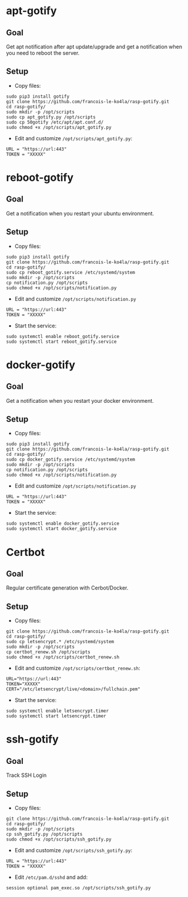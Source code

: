 # apt-gotify
## Goal
Get apt notification after apt update/upgrade and get a notification when you need to reboot the server.

## Setup
- Copy files:
```
sudo pip3 install gotify
git clone https://github.com/francois-le-ko4la/rasp-gotify.git
cd rasp-gotify/
sudo mkdir -p /opt/scripts
sudo cp apt_gotify.py /opt/scripts
sudo cp 50gotify /etc/apt/apt.conf.d/
sudo chmod +x /opt/scripts/apt_gotify.py
```

- Edit and customize `/opt/scripts/apt_gotify.py`:
```
URL = "https://url:443"
TOKEN = "XXXXX"
```

# reboot-gotify
## Goal
Get a notification when you restart your ubuntu environment.

## Setup
- Copy files:
```
sudo pip3 install gotify
git clone https://github.com/francois-le-ko4la/rasp-gotify.git
cd rasp-gotify/
sudo cp reboot_gotify.service /etc/systemd/system
sudo mkdir -p /opt/scripts
cp notification.py /opt/scripts
sudo chmod +x /opt/scripts/notification.py
```

- Edit and customize `/opt/scripts/notification.py`
```
URL = "https://url:443"
TOKEN = "XXXXX"
```

- Start the service:
```
sudo systemctl enable reboot_gotify.service
sudo systemctl start reboot_gotify.service
```


# docker-gotify
## Goal
Get a notification when you restart your docker environment.

## Setup
- Copy files:
```
sudo pip3 install gotify
git clone https://github.com/francois-le-ko4la/rasp-gotify.git
cd rasp-gotify/
sudo cp docker_gotify.service /etc/systemd/system
sudo mkdir -p /opt/scripts
cp notification.py /opt/scripts
sudo chmod +x /opt/scripts/notification.py
```

- Edit and customize `/opt/scripts/notification.py`
```
URL = "https://url:443"
TOKEN = "XXXXX"
```

- Start the service:
```
sudo systemctl enable docker_gotify.service
sudo systemctl start docker_gotify.service
```

# Certbot
## Goal
Regular certificate generation with Cerbot/Docker.

## Setup
- Copy files:
```
git clone https://github.com/francois-le-ko4la/rasp-gotify.git
cd rasp-gotify/
sudo cp letsencrypt.* /etc/systemd/system
sudo mkdir -p /opt/scripts
cp certbot_renew.sh /opt/scripts
sudo chmod +x /opt/scripts/certbot_renew.sh
```

- Edit and customize `/opt/scripts/certbot_renew.sh`:
```
URL="https://url:443"
TOKEN="XXXXX"
CERT="/etc/letsencrypt/live/<domain>/fullchain.pem"
```

- Start the service:
```
sudo systemctl enable letsencrypt.timer
sudo systemctl start letsencrypt.timer
```

# ssh-gotify
## Goal

Track SSH Login

## Setup
- Copy files:
```
git clone https://github.com/francois-le-ko4la/rasp-gotify.git
cd rasp-gotify/
sudo mkdir -p /opt/scripts
cp ssh_gotify.py /opt/scripts
sudo chmod +x /opt/scripts/ssh_gotify.py
```

- Edit and customize `/opt/scripts/ssh_gotify.py`:
```
URL = "https://url:443"
TOKEN = "XXXXX"
```

- Edit `/etc/pam.d/sshd` and add:
```
session optional pam_exec.so /opt/scripts/ssh_gotify.py
```
